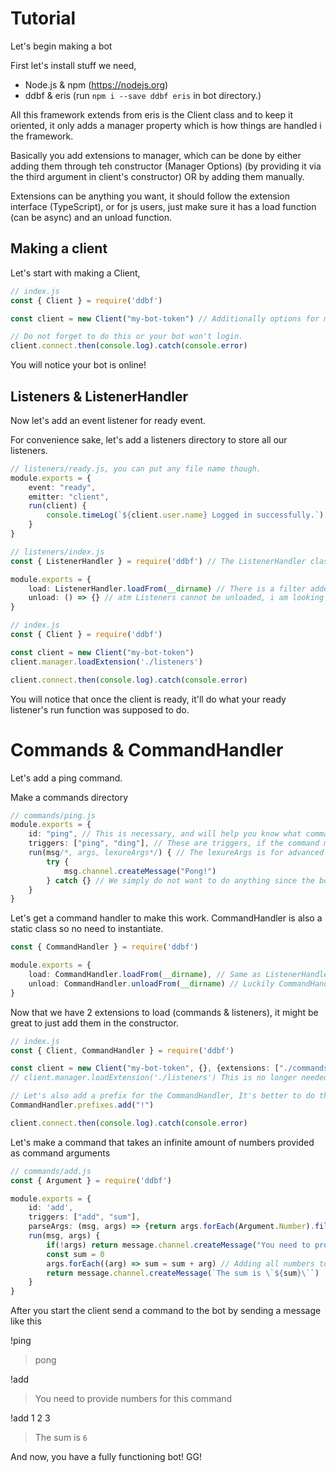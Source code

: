 # Tutorial

Let's begin making a bot

First let's install stuff we need,

- Node.js & npm (https://nodejs.org)
- ddbf & eris (run `npm i --save ddbf eris` in bot directory.)

All this framework extends from eris is the Client class and to keep it oriented, it only adds a manager property which is how things are handled i the framework.

Basically you add extensions to manager, which can be done by either adding them through teh constructor (Manager Options) (by providing it via the third argument in client's constructor) OR by adding them manually.

Extensions can be anything you want, it should follow the extension interface (TypeScript), or for js users, just make sure it has a load function (can be async) and an unload function.

## Making a client

Let's start with making a Client,

```ts
// index.js
const { Client } = require('ddbf')

const client = new Client("my-bot-token") // Additionally options for manager and client can also be specified but they are optional so are avoided atm.

// Do not forget to do this or your bot won't login.
client.connect.then(console.log).catch(console.error)
```

You will notice your bot is online!


## Listeners & ListenerHandler

Now let's add an event listener for ready event.

For convenience sake, let's add a listeners directory to store all our listeners.

```ts
// listeners/ready.js, you can put any file name though.
module.exports = {
    event: "ready",
    emitter: "client",
    run(client) {
        console.timeLog(`${client.user.name} Logged in successfully.`)
    }
}
```

```ts
// listeners/index.js
const { ListenerHandler } = require('ddbf') // The ListenerHandler class has static methods so there is no need to create an instance to use it, though you will have to initialize it once by calling ListenerHandler.init

module.exports = {
    load: ListenerHandler.loadFrom(__dirname) // There is a filter added,by default so that'll load only js files excluding index.js (this file since it is not a listener)
    unload: () => {} // atm Listeners cannot be unloaded, i am looking to add that feature soon.
}
```

```ts
// index.js
const { Client } = require('ddbf')

const client = new Client("my-bot-token")
client.manager.loadExtension('./listeners')

client.connect.then(console.log).catch(console.error)
```

You will notice that once the client is ready, it'll do what your ready listener's run function was supposed to do.

# Commands & CommandHandler

Let's add a ping command.

Make a commands directory

```ts
// commands/ping.js
module.exports = {
    id: "ping", // This is necessary, and will help you know what command actually are you looking at.
    triggers: ["ping", "ding"], // These are triggers, if the command matches any of these, it'll run the command.
    run(msg/*, args, lexureArgs*/) { // The lexureArgs is for advanced use (flags and options and all, but we won't be using it atm so it's commented out with args since we only need msg (Message) for this command.)
        try {
            msg.channel.createMessage("Pong!")
        } catch {} // We simply do not want to do anything since the bot won't have sendMessages permission, we can add a blockIf to prevent running the command if bot does not have permissions.
    }
}
```

Let's get a command handler to make this work. CommandHandler is also a static class so no need to instantiate.

```ts
const { CommandHandler } = require('ddbf')

module.exports = {
    load: CommandHandler.loadFrom(__dirname), // Same as ListenerHandler.loadFrom, this also filters out files.
    unload: CommandHandler.unloadFrom(__dirname) // Luckily CommandHandler.unloadFrom is done and ready for use.
}
```

Now that we have 2 extensions to load (commands & listeners), it might be great to just add them in the constructor.

```ts
// index.js
const { Client, CommandHandler } = require('ddbf')

const client = new Client("my-bot-token", {}, {extensions: ["./commands", "./listeners"]})// Notice an empty object? it's added because managerOptions is third argument so an empty options object was specified, also filepaths work for extensions.
// client.manager.loadExtension('./listeners') This is no longer needed!

// Let's also add a prefix for the CommandHandler, It's better to do that before connecting the client.
CommandHandler.prefixes.add("!")

client.connect.then(console.log).catch(console.error)
```

Let's make a command that takes an infinite amount of numbers provided as command arguments

```ts
// commands/add.js
const { Argument } = require('ddbf')

module.exports = {
    id: 'add',
    triggers: ["add", "sum"],
    parseArgs: (msg, args) => {return args.forEach(Argument.Number).filter((arg) => arg === null)}, // Notice this function? now before running the command args will be parsed, acc to our code, this will check if after resolving to a number, the argument exists, if not we won't add null to the array.
    run(msg, args) {
        if(!args) return message.channel.createMessage("You need to provide numbers for this command")// Checking if args actually exists.
        const sum = 0
        args.forEach((arg) => sum = sum + arg) // Adding all numbers together
        return message.channel.createMessage(`The sum is \`${sum}\``)
    }
}
```

After you start the client send a command to the bot by sending a message like this

!ping
> pong

!add
> You need to provide numbers for this command

!add 1 2 3
> The sum is `6`

And now, you have a fully functioning bot! GG!
